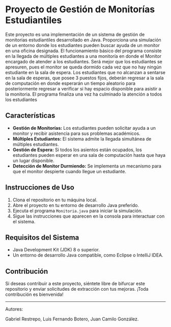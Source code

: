 # Proyecto de Gestión de Monitorías Estudiantiles

Este proyecto es una implementación de un sistema de gestión de monitorias estudiantiles desarrollado en Java. Proporciona una simulación de un entorno donde los estudiantes pueden buscar ayuda de un monitor en una oficina designada. El funcionamiento básico del programa consiste en la llegada de múltiples estudiantes a una monitoría en donde el Monitor encargado de atender a los estudiantes. Será mejor que los estudiantes se apresuren, pues el monitor se queda dormido cada vez que no hay ningún estudiante en la sala de espera. Los estudiantes que no alcanzan a sentarse en la sala de esperas, que posee 3 puestos fijos, deberán regresar a la sala de computación en donde esperarán un tiempo aleatorio para posteriormente regresar a verificar si hay espacio disponible para asistir a la monitoria. El programa finaliza una vez ha culminado la atención a todos los estudiantes

## Características

- **Gestión de Monitorías:** Los estudiantes pueden solicitar ayuda a un monitor y recibir asistencia para sus problemas académicos.
- **Múltiples Estudiantes:** El sistema admite la llegada simultánea de múltiples estudiantes.
- **Gestión de Espera:** Si todos los asientos están ocupados, los estudiantes pueden esperar en una sala de computación hasta que haya un lugar disponible.
- **Detección de Monitor Durmiendo:** Se implementa un mecanismo para que el monitor despierte cuando llegue un estudiante.

## Instrucciones de Uso

1. Clona el repositorio en tu máquina local.
2. Abre el proyecto en tu entorno de desarrollo Java preferido.
3. Ejecuta el programa `Monitoria.java` para iniciar la simulación.
4. Sigue las instrucciones que aparecen en la consola para interactuar con el sistema.

## Requisitos del Sistema

- Java Development Kit (JDK) 8 o superior.
- Un entorno de desarrollo Java compatible, como Eclipse o IntelliJ IDEA.

## Contribución

Si deseas contribuir a este proyecto, siéntete libre de bifurcar este repositorio y enviar solicitudes de extracción con tus mejoras. ¡Toda contribución es bienvenida!

---

Autores:

Gabriel Restrepo,
Luis Fernando Botero,
Juan Camilo González.
